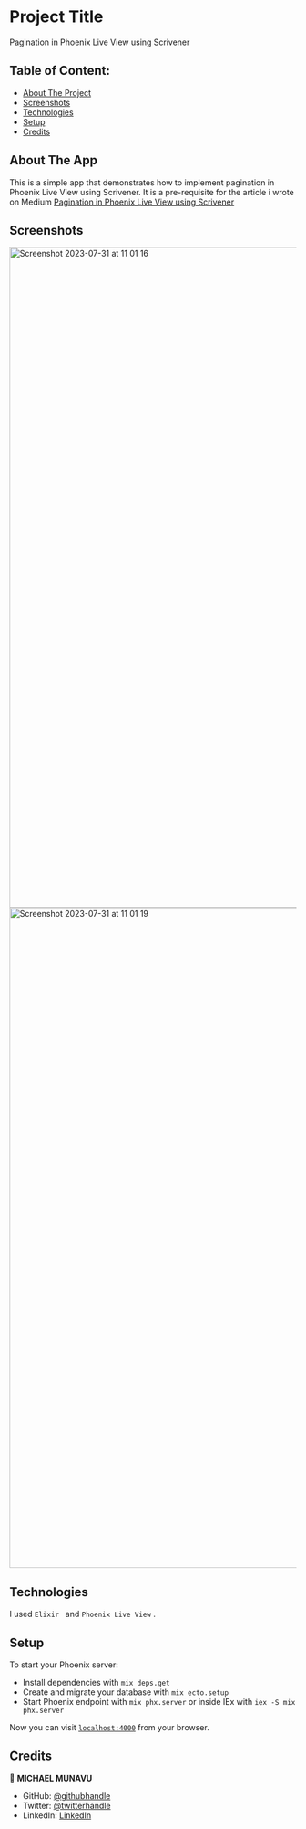 # Project Title

Pagination in Phoenix Live View using Scrivener

## Table of Content:

- [About The Project](#about-the-app)
- [Screenshots](#screenshots)
- [Technologies](#technologies)
- [Setup](#setup)
- [Credits](#credits)

## About The App

This is a simple app that demonstrates how to implement pagination in Phoenix Live View using Scrivener.
It is a pre-requisite for the article i wrote on Medium
[Pagination in Phoenix Live View using Scrivener](https://medium.com/@michaelmunavu83/uploading-images-in-phoenix-live-view-459b481a8385)

## Screenshots

<img width="1157" alt="Screenshot 2023-07-31 at 11 01 16" src="https://github.com/MICHAELMUNAVU83/phoenix_pagination/assets/86654131/0c60ee7a-dab8-4842-98e7-e949fe25bb08">


<img width="1157" alt="Screenshot 2023-07-31 at 11 01 19" src="https://github.com/MICHAELMUNAVU83/phoenix_pagination/assets/86654131/50776183-b072-4707-8d08-02f188a0173b">



## Technologies

I used `Elixir ` and `Phoenix Live View` .

## Setup

To start your Phoenix server:

- Install dependencies with `mix deps.get`
- Create and migrate your database with `mix ecto.setup`
- Start Phoenix endpoint with `mix phx.server` or inside IEx with `iex -S mix phx.server`

Now you can visit [`localhost:4000`](http://localhost:4000) from your browser.

## Credits

👤 **MICHAEL MUNAVU**

- GitHub: [@githubhandle](https://github.com/MICHAELMUNAVU83)
- Twitter: [@twitterhandle](https://twitter.com/MichaelTrance1)
- LinkedIn: [LinkedIn](https://www.linkedin.com/in/michael-munavu-78703a218/)
